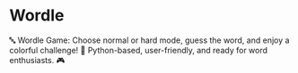 # Wordle
🔤 Wordle Game: Choose normal or hard mode, guess the word, and enjoy a colorful challenge! 🌈 Python-based, user-friendly, and ready for word enthusiasts. 🎮
